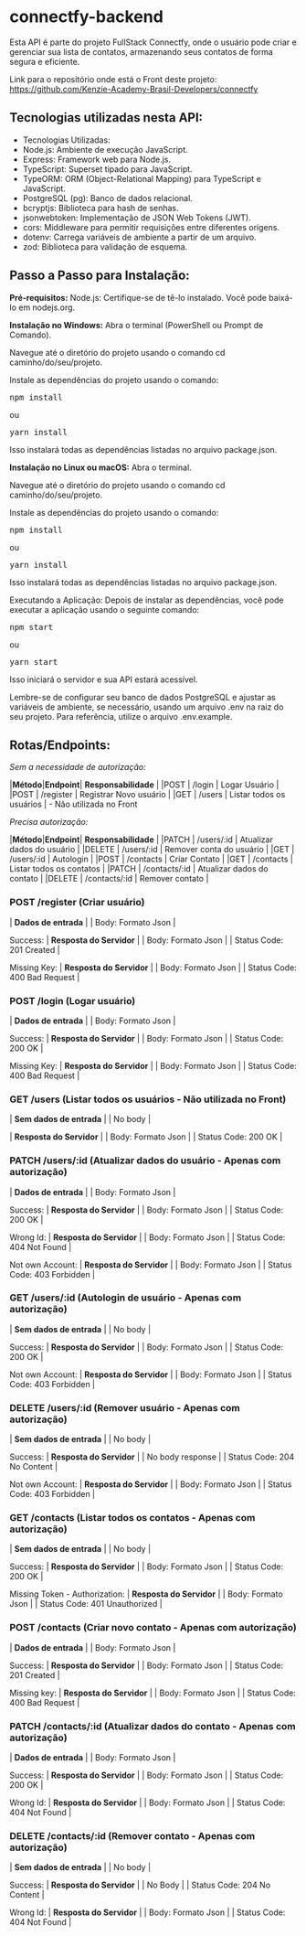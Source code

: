 # connectfy-backend

Esta API é parte do projeto FullStack Connectfy, onde o usuário pode criar e gerenciar sua lista de contatos, armazenando seus contatos de forma segura e eficiente.

Link para o repositório onde está o Front deste projeto: https://github.com/Kenzie-Academy-Brasil-Developers/connectfy

## Tecnologias utilizadas nesta API:

- Tecnologias Utilizadas:
- Node.js: Ambiente de execução JavaScript.
- Express: Framework web para Node.js.
- TypeScript: Superset tipado para JavaScript.
- TypeORM: ORM (Object-Relational Mapping) para TypeScript e JavaScript.
- PostgreSQL (pg): Banco de dados relacional.
- bcryptjs: Biblioteca para hash de senhas.
- jsonwebtoken: Implementação de JSON Web Tokens (JWT).
- cors: Middleware para permitir requisições entre diferentes origens.
- dotenv: Carrega variáveis de ambiente a partir de um arquivo.
- zod: Biblioteca para validação de esquema.

## Passo a Passo para Instalação:

**Pré-requisitos:**
Node.js: Certifique-se de tê-lo instalado. Você pode baixá-lo em nodejs.org.

**Instalação no Windows:**
Abra o terminal (PowerShell ou Prompt de Comando).

Navegue até o diretório do projeto usando o comando cd caminho/do/seu/projeto.

Instale as dependências do projeto usando o comando:

<pre>
npm install
</pre>

ou

<pre>
yarn install
</pre>

Isso instalará todas as dependências listadas no arquivo package.json.

**Instalação no Linux ou macOS:**
Abra o terminal.

Navegue até o diretório do projeto usando o comando cd caminho/do/seu/projeto.

Instale as dependências do projeto usando o comando:

<pre>
npm install
</pre>

ou

<pre>
yarn install
</pre>

Isso instalará todas as dependências listadas no arquivo package.json.

Executando a Aplicação:
Depois de instalar as dependências, você pode executar a aplicação usando o seguinte comando:

<pre>
npm start
</pre>

ou

<pre>
yarn start
</pre>

Isso iniciará o servidor e sua API estará acessível.

Lembre-se de configurar seu banco de dados PostgreSQL e ajustar as variáveis de ambiente, se necessário, usando um arquivo .env na raiz do seu projeto. Para referência, utilize o arquivo .env.example.

## Rotas/Endpoints:

_Sem a necessidade de autorização:_

|**Método**|**Endpoint**| **Responsabilidade** |
|POST | /login | Logar Usuário |
|POST | /register | Registrar Novo usuário |
|GET | /users | Listar todos os usuários | - Não utilizada no Front

_Precisa autorização:_

|**Método**|**Endpoint**| **Responsabilidade** |
|PATCH | /users/:id | Atualizar dados do usuário |
|DELETE | /users/:id | Remover conta do usuário |
|GET | /users/:id | Autologin | 
|POST | /contacts | Criar Contato |
|GET | /contacts | Listar todos os contatos |
|PATCH | /contacts/:id | Atualizar dados do contato |
|DELETE | /contacts/:id | Remover contato |


### POST /register (Criar usuário)
| **Dados de entrada** |
| Body: Formato Json |


Success:
| **Resposta do Servidor** |
| Body: Formato Json |
| Status Code: 201 Created |

Missing Key:
| **Resposta do Servidor** |
| Body: Formato Json |
| Status Code: 400 Bad Request |


### POST /login (Logar usuário)
| **Dados de entrada** |
| Body: Formato Json |

Success:
| **Resposta do Servidor** |
| Body: Formato Json |
| Status Code: 200 OK |

Missing Key:
| **Resposta do Servidor** |
| Body: Formato Json |
| Status Code: 400 Bad Request |


### GET /users (Listar todos os usuários - Não utilizada no Front)
| **Sem dados de entrada** |
| No body |


| **Resposta do Servidor** |
| Body: Formato Json |
| Status Code: 200 OK |


### PATCH /users/:id (Atualizar dados do usuário - Apenas com autorização)
| **Dados de entrada** |
| Body: Formato Json |

Success:
| **Resposta do Servidor** |
| Body: Formato Json |
| Status Code: 200 OK |

Wrong Id:
| **Resposta do Servidor** |
| Body: Formato Json |
| Status Code: 404 Not Found |

Not own Account:
| **Resposta do Servidor** |
| Body: Formato Json |
| Status Code: 403 Forbidden |

### GET /users/:id (Autologin de usuário - Apenas com autorização)
| **Sem dados de entrada** |
| No body |

Success:
| **Resposta do Servidor** |
| Body: Formato Json |
| Status Code: 200 OK |

Not own Account:
| **Resposta do Servidor** |
| Body: Formato Json |
| Status Code: 403 Forbidden |

### DELETE /users/:id (Remover usuário - Apenas com autorização)
| **Sem dados de entrada** |
| No body |
 
Success:
| **Resposta do Servidor** |
| No body response |
| Status Code: 204 No Content |

 Not own Account:
| **Resposta do Servidor** |
| Body: Formato Json |
| Status Code: 403 Forbidden |


### GET /contacts (Listar todos os contatos - Apenas com autorização)
| **Sem dados de entrada** |
| No body |

Success:
| **Resposta do Servidor** |
| Body: Formato Json |
| Status Code: 200 OK |

 Missing Token - Authorization:
| **Resposta do Servidor** |
| Body: Formato Json |
| Status Code: 401 Unauthorized |

### POST /contacts (Criar novo contato - Apenas com autorização)
| **Dados de entrada** |
| Body: Formato Json |

Success:
| **Resposta do Servidor** |
| Body: Formato Json |
| Status Code: 201 Created |

 Missing key:
| **Resposta do Servidor** |
| Body: Formato Json |
| Status Code: 400 Bad Request |

### PATCH /contacts/:id (Atualizar dados do contato - Apenas com autorização)
| **Dados de entrada** |
| Body: Formato Json |

Success:
| **Resposta do Servidor** |
| Body: Formato Json |
| Status Code: 200 OK |

Wrong Id:
| **Resposta do Servidor** |
| Body: Formato Json |
| Status Code: 404 Not Found |


### DELETE /contacts/:id (Remover contato - Apenas com autorização)
| **Sem dados de entrada** |
| No body |
 
Success:
| **Resposta do Servidor** |
| No Body |
| Status Code: 204 No Content |

Wrong Id:
| **Resposta do Servidor** |
| Body: Formato Json |
| Status Code: 404 Not Found |
